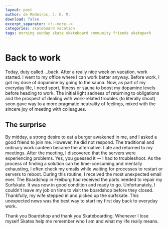 ```yaml
---
layout: post
author: de Medeiros, J. E. M.
download: false
excerpt_separator: <!--more-->
categories: skateboard vacation
tags: morning sunday skate skateboard community friends skatepark
---
```


# Back to work
Today, duty called ...back. After a really nice week on vacation, work started. I went to my office where I can work better anyway. Before work, I got my dose of dopamine by going to the sauna. Now, as part of my everyday life, I need sport, fitness or sauna to boost my dopamine levels before heading to work. The initial light sadness of returning to obligations and the prospect of dealing with work-related troubles (to literally shoot) soon gave way to a more pragmatic neutrality of feelings, mixed with the sincere joy of meeting with colleagues.
<!--more-->

## The surprise

By midday, a strong desire to eat a burger awakened in me, and I asked a good friend to join me. However, he did not respond. The traditional and ordinary work canteen became the alternative. I ate and returned to my meetings. After the meeting, I discovered that the servers were experiencing problems. Yes, you guessed it — I had to troubleshoot. As the process of finding a solution can be time-consuming and mentally exhausting, I often check my emails while waiting for processes to restart or servers to reboot. During this routine, I received the most unexpected email ever. The Boardshop in Freiburg had received the parts needed to repair my Surfskate. It was now in good condition and ready to go. Unfortunately, I couldn't leave my job on time to visit the boardshop before they closed. Thankfully, my wife stepped in and picked up the surfskate. This unexpected news was the best way to start my first day back to everyday work.

Thank you Boardshop and thank you Skateboarding. Whenever I lose myself Skates help me remember who I am and what my life really means.